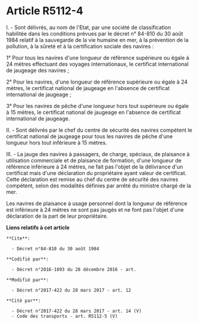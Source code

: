 # Article R5112-4

I. - Sont délivrés, au nom de l'Etat, par une société de classification habilitée dans les conditions prévues par le décret
n° 84-810 du 30 août 1984 relatif à la sauvegarde de la vie humaine en mer, à la prévention de la pollution, à la sûreté et à
la certification sociale des navires :

1° Pour tous les navires d'une longueur de référence supérieure ou égale à 24 mètres effectuant des voyages internationaux,
le certificat international de jaugeage des navires ;

2° Pour les navires, d'une longueur de référence supérieure ou égale à 24 mètres, le certificat national de jaugeage en
l'absence de certificat international de jaugeage ;

3° Pour les navires de pêche d'une longueur hors tout supérieure ou égale à 15 mètres, le certificat national de jaugeage en
l'absence de certificat international de jaugeage.

II. - Sont délivrés par le chef du centre de sécurité des navires compétent le certificat national de jaugeage pour tous les
navires de pêche d'une longueur hors tout inférieure à 15 mètres.

III. - La jauge des navires à passagers, de charge, spéciaux, de plaisance à utilisation commerciale et de plaisance de
formation, d'une longueur de référence inférieure à 24 mètres, ne fait pas l'objet de la délivrance d'un certificat mais
d'une déclaration du propriétaire ayant valeur de certificat. Cette déclaration est remise au chef du centre de sécurité des
navires compétent, selon des modalités définies par arrêté du ministre chargé de la mer.

Les navires de plaisance à usage personnel dont la longueur de référence est inférieure à 24 mètres ne sont pas jaugés et ne
font pas l'objet d'une déclaration de la part de leur propriétaire.

**Liens relatifs à cet article**

	**Cite**:

	  - Décret n°84-810 du 30 août 1984

	**Codifié par**:

	  - Décret n°2016-1893 du 28 décembre 2016 - art.

	**Modifié par**:

	  - Décret n°2017-422 du 28 mars 2017 - art. 12

	**Cité par**:

	  - Décret n°2017-422 du 28 mars 2017 - art. 14 (V)
	  - Code des transports - art. R5112-5 (V)
